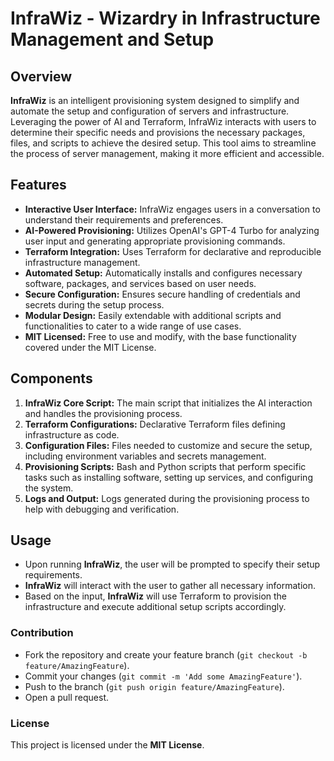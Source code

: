 # InfraWiz - Wizardry in Infrastructure Management and Setup

<!-- 
Initial: 05222024 
Auth: cywf 
[x] Add canvas 
[x] Update readme
[] Add Install Steps 
[] Add link to wiki
-->

## Overview

**InfraWiz** is an intelligent provisioning system designed to simplify and automate the setup and configuration of servers and infrastructure. Leveraging the power of AI and Terraform, InfraWiz interacts with users to determine their specific needs and provisions the necessary packages, files, and scripts to achieve the desired setup. This tool aims to streamline the process of server management, making it more efficient and accessible.

## Features

- **Interactive User Interface:** InfraWiz engages users in a conversation to understand their requirements and preferences.
- **AI-Powered Provisioning:** Utilizes OpenAI's GPT-4 Turbo for analyzing user input and generating appropriate provisioning commands.
- **Terraform Integration:** Uses Terraform for declarative and reproducible infrastructure management.
- **Automated Setup:** Automatically installs and configures necessary software, packages, and services based on user needs.
- **Secure Configuration:** Ensures secure handling of credentials and secrets during the setup process.
- **Modular Design:** Easily extendable with additional scripts and functionalities to cater to a wide range of use cases.
- **MIT Licensed:** Free to use and modify, with the base functionality covered under the MIT License.

## Components

1. **InfraWiz Core Script:** The main script that initializes the AI interaction and handles the provisioning process.
2. **Terraform Configurations:** Declarative Terraform files defining infrastructure as code.
3. **Configuration Files:** Files needed to customize and secure the setup, including environment variables and secrets management.
4. **Provisioning Scripts:** Bash and Python scripts that perform specific tasks such as installing software, setting up services, and configuring the system.
5. **Logs and Output:** Logs generated during the provisioning process to help with debugging and verification.

## Usage

- Upon running **InfraWiz**, the user will be prompted to specify their setup requirements.
- **InfraWiz** will interact with the user to gather all necessary information.
- Based on the input, **InfraWiz** will use Terraform to provision the infrastructure and execute additional setup scripts accordingly.

### Contribution

- Fork the repository and create your feature branch (`git checkout -b feature/AmazingFeature`).
- Commit your changes (`git commit -m 'Add some AmazingFeature'`).
- Push to the branch (`git push origin feature/AmazingFeature`).
- Open a pull request.

### License

This project is licensed under the **MIT License**.